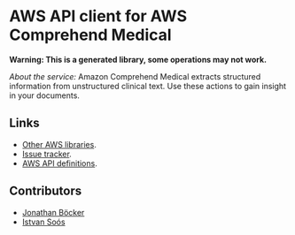# AWS API client for AWS Comprehend Medical

**Warning: This is a generated library, some operations may not work.**

*About the service:*
Amazon Comprehend Medical extracts structured information from unstructured
clinical text. Use these actions to gain insight in your documents.

## Links

- [Other AWS libraries](https://github.com/agilord/aws_client/tree/master/generated).
- [Issue tracker](https://github.com/agilord/aws_client/issues).
- [AWS API definitions](https://github.com/aws/aws-sdk-js/tree/master/apis).

## Contributors

- [Jonathan Böcker](https://github.com/Schwusch)
- [Istvan Soós](https://github.com/isoos)

